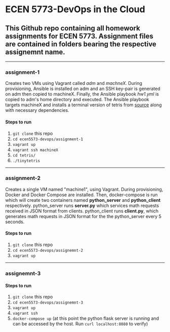 # ECEN 5773-DevOps in the Cloud
## This Github repo containing all homework assignments for ECEN 5773. Assignment files are contained in folders bearing the respective assignemnt name.
  
---
### assignment-1
Creates two VMs using Vagrant called *adm* and *machneX*. During provisioning, Ansible is installed on adm and an SSH key-pair is generated on adm then copied to machineX. Finally, the Ansible playbook *hw1.yml* is copied to adm's home directory and executed. The Ansible playbook targets machineX and installs a terminal version of tetris from [source](https://github.com/taylorconor/tinytetris.git) along with necessary dependencies.

#### Steps to run
1. `git clone` this repo
2. `cd ecen5573-devops/assignment-1`
3. `vagrant up`
4. `vagrant ssh machineX`
5. `cd tetris/`
6. `./tinytetris`
---
### assignment-2
Creates a single VM named "machine1", using Vagrant. During provisioning, Docker and Docker Compose are installed. Then, docker-compose is run which will create two containers named **python_server** and **python_client** respectively. python_server runs **server.py** which services math requests received in JSON format from clients. python_client runs **client.py**, which generates math requests in JSON format for the the python_server every 5 seconds.

#### Steps to run
1. `git clone` this repo
2. `cd ecen5573-devops/assignemnt-2`
3. `vagrant up`
---
### assignemnt-3

#### Steps to run
1. `git clone` this repo
2. `cd ecen5573-devops/assignemnt-3`
3. `vagrant up`
4. `vagrant ssh`
5. `docker-compose up` (at this point the python flask server is running and can
   be accessed by the host. Run `curl localhost:8080` to verify)

